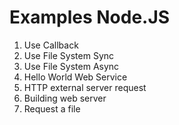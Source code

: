 # Examples Node.JS
1. Use Callback
2. Use File System Sync
3. Use File System Async
4. Hello World Web Service
5. HTTP external server request
6. Building web server
7. Request a file